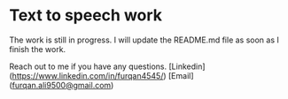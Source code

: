 # Text to speech work

The work is still in progress. I will update the README.md file as soon as I finish the work.

Reach out to me if you have any questions.
[Linkedin] (https://www.linkedin.com/in/furqan4545/)
[Email] (furqan.ali9500@gmail.com)